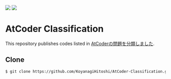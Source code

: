 ![](https://img.shields.io/badge/Python-3.8.2-informational.svg)
![](https://img.shields.io/badge/PyPy3-7.3.0-informational.svg)

# AtCoder Classification

This repository publishes codes listed in [AtCoderの問題を分類しました](https://zenn.dev/koyanagihitoshi?tab=books).

## Clone 

```bash
$ git clone https://github.com/KoyanagiHitoshi/AtCoder-Classification.git
```